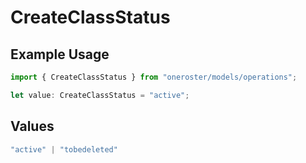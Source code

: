 # CreateClassStatus

## Example Usage

```typescript
import { CreateClassStatus } from "oneroster/models/operations";

let value: CreateClassStatus = "active";
```

## Values

```typescript
"active" | "tobedeleted"
```